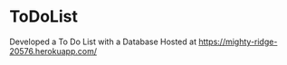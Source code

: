 # ToDoList
Developed a To Do List with a Database
Hosted at https://mighty-ridge-20576.herokuapp.com/
